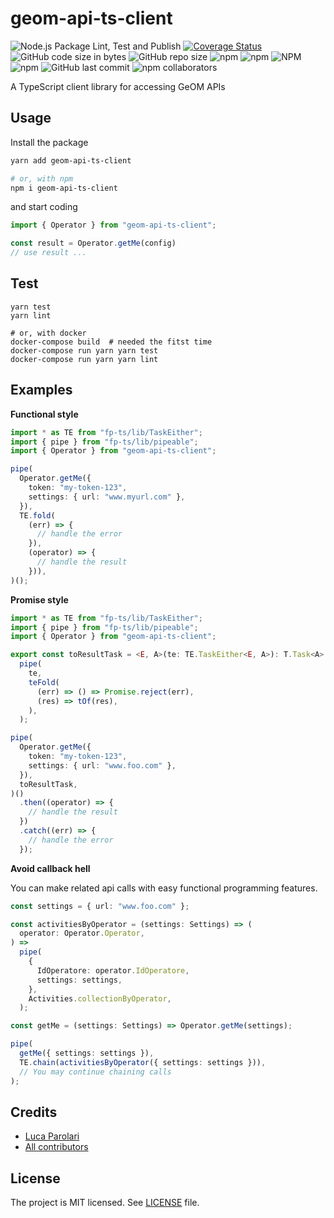 # geom-api-ts-client

![Node.js Package Lint, Test and Publish](https://github.com/nexioinformatica/geom-api-ts-client/workflows/Node.js%20Package%20Lint,%20Test%20and%20Publish/badge.svg)
[![Coverage Status](https://coveralls.io/repos/github/nexioinformatica/geom-api-ts-client/badge.svg)](https://coveralls.io/github/nexioinformatica/geom-api-ts-client)
![GitHub code size in bytes](https://img.shields.io/github/languages/code-size/nexioinformatica/geom-api-ts-client.svg)
![GitHub repo size](https://img.shields.io/github/repo-size/nexioinformatica/geom-api-ts-client.svg)
![npm](https://img.shields.io/npm/dm/geom-api-ts-client.svg)
![npm](https://img.shields.io/npm/dt/geom-api-ts-client.svg)
![NPM](https://img.shields.io/npm/l/geom-api-ts-client.svg)
![npm](https://img.shields.io/npm/v/geom-api-ts-client.svg)
![GitHub last commit](https://img.shields.io/github/last-commit/nexioinformatica/geom-api-ts-client.svg)
![npm collaborators](https://img.shields.io/npm/collaborators/geom-api-ts-client.svg)

A TypeScript client library for accessing GeOM APIs

## Usage

Install the package 

```bash
yarn add geom-api-ts-client

# or, with npm
npm i geom-api-ts-client
```

and start coding

```typescript
import { Operator } from "geom-api-ts-client";

const result = Operator.getMe(config)
// use result ...
```

## Test

```
yarn test
yarn lint

# or, with docker
docker-compose build  # needed the fitst time
docker-compose run yarn yarn test
docker-compose run yarn yarn lint
```

## Examples

**Functional style**

```typescript
import * as TE from "fp-ts/lib/TaskEither";
import { pipe } from "fp-ts/lib/pipeable";
import { Operator } from "geom-api-ts-client";

pipe(
  Operator.getMe({
    token: "my-token-123",
    settings: { url: "www.myurl.com" },
  }),
  TE.fold(
    (err) => {
      // handle the error
    }),
    (operator) => {
      // handle the result
    })),
)();
```

**Promise style**

```typescript
import * as TE from "fp-ts/lib/TaskEither";
import { pipe } from "fp-ts/lib/pipeable";
import { Operator } from "geom-api-ts-client";

export const toResultTask = <E, A>(te: TE.TaskEither<E, A>): T.Task<A> =>
  pipe(
    te,
    teFold(
      (err) => () => Promise.reject(err),
      (res) => tOf(res),
    ),
  );

pipe(
  Operator.getMe({
    token: "my-token-123",
    settings: { url: "www.foo.com" },
  }),
  toResultTask,
)()
  .then((operator) => {
    // handle the result
  })
  .catch((err) => {
    // handle the error
  });
```

**Avoid callback hell**

You can make related api calls with easy functional programming
features.

```typescript
const settings = { url: "www.foo.com" };

const activitiesByOperator = (settings: Settings) => (
  operator: Operator.Operator,
) =>
  pipe(
    {
      IdOperatore: operator.IdOperatore,
      settings: settings,
    },
    Activities.collectionByOperator,
  );

const getMe = (settings: Settings) => Operator.getMe(settings);

pipe(
  getMe({ settings: settings }),
  TE.chain(activitiesByOperator({ settings: settings })),
  // You may continue chaining calls
);
```

## Credits

- [Luca Parolari](https://github.com/lparolari)
- [All contributors](https://github.com/nexioinformatica/geom-api-ts-client/contributors)

## License

The project is MIT licensed. See [LICENSE](LICENSE) file.
